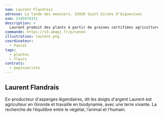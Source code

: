 ```yaml
---
nom: Laurent Flandrais
adresse: La lande des meuniers. 33920 Saint Girons d'Aiguevives
osm: 2345676311
description: >
  Laurent produit des plants à partir de graines certifiées agriculture biologique dans des serres situées dans le nord de la Gironde, et puis c'est tout !
commande: https://s3.amapj.fr/p/cenon
illustration: laurent.png
coordinateur: 
  - Pascal
tags:
  - plantes
  - fleurs
contrats: 
  - pepinieriste
---
```


## Laurent Flandrais

Ex-producteur d'asperges légendaires, dit les doigts d'argent
Laurent est agriculteur en Gironde et travaille en biodynamie, avec une terre vivante. 
La recherche de l’équilibre entre le végétal, l’animal et l’humain.

